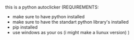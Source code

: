 this is a python autoclicker (REQUIREMENTS: 
  -   make sure to have python installed
  -   make sure to have the standart python library's installed
  -   pip installed
  -   use windows as your os (i might make a liunux version)
)
